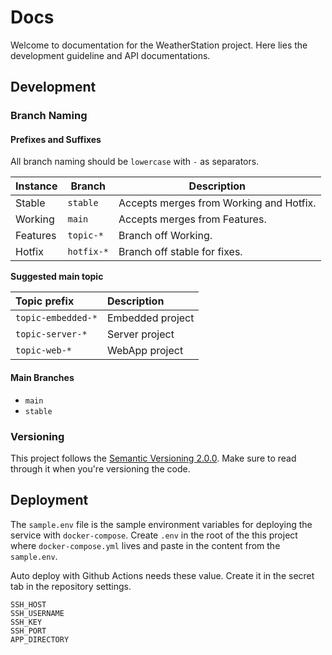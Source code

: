 # Docs

Welcome to documentation for the WeatherStation project. Here lies the development guideline and API documentations.

## Development

### Branch Naming

#### Prefixes and Suffixes

All branch naming should be `lowercase` with `-` as separators.

| Instance | Branch     | Description                             |
| -------- | ---------- | --------------------------------------- |
| Stable   | `stable`   | Accepts merges from Working and Hotfix. |
| Working  | `main`     | Accepts merges from Features.           |
| Features | `topic-*`  | Branch off Working.                     |
| Hotfix   | `hotfix-*` | Branch off stable for fixes.            |

**Suggested main topic**

| Topic prefix       | Description      |
| :----------------- | :--------------- |
| `topic-embedded-*` | Embedded project |
| `topic-server-*`   | Server project   |
| `topic-web-*`      | WebApp project   |

#### Main Branches

- `main`
- `stable`

### Versioning

This project follows the [Semantic Versioning 2.0.0](https://semver.org/). Make sure to read through it when you're versioning the code.

## Deployment

The `sample.env` file is the sample environment variables for deploying the service with `docker-compose`. Create `.env` in the root of the this project where `docker-compose.yml` lives and paste in the content from the `sample.env`.

Auto deploy with Github Actions needs these value. Create it in the secret tab in the repository settings.

```
SSH_HOST
SSH_USERNAME
SSH_KEY
SSH_PORT
APP_DIRECTORY
```